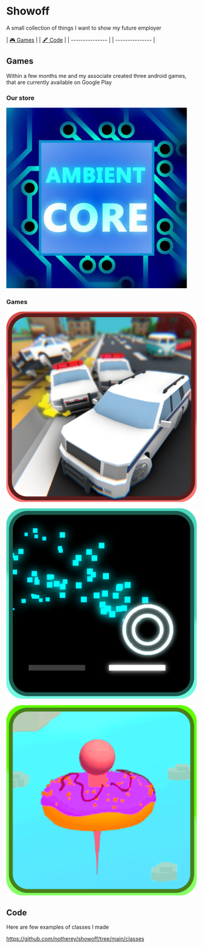 # Showoff
A small collection of things I want to show my future employer

| [:video_game: Games](#Games) | | [:fountain_pen: Code](#Code) |
| --------------- | | --------------- |

## Games
Within a few months me and my associate created three android games, that are currently available on Google Play

### Our store
[![alt text](https://github.com/notherey/showoff/blob/main/images/dev-glow.jpg "Our Google Play")](https://play.google.com/store/apps/dev?id=6994297492364788960)


### Games

[![alt text](https://github.com/notherey/showoff/blob/main/images/cars.png "Random City Car Quest Police Escape")](https://play.google.com/store/apps/details?id=com.AmbientCore.RandomCityPoliceEscape)

[![alt text](https://github.com/notherey/showoff/blob/main/images/balls.png "That's Ball About")](https://play.google.com/store/apps/details?id=com.AmbientCore.ThatsBallAbout)

[![alt text](https://github.com/notherey/showoff/blob/main/images/donuts.png "DounaDash")](https://play.google.com/store/apps/details?id=com.AmbientCore.DounaDash)

## Code
Here are few examples of classes I made

https://github.com/notherey/showoff/tree/main/classes
